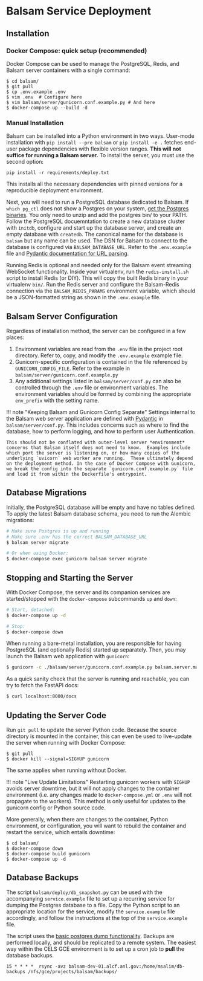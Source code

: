 # Balsam Service Deployment

## Installation

### Docker Compose: quick setup (recommended)
Docker Compose can be used to manage the PostgreSQL,  Redis, and Balsam server containers with a single command:

```console
$ cd balsam/
$ git pull
$ cp .env.example .env
$ vim .env  # Configure here
$ vim balsam/server/gunicorn.conf.example.py # And here
$ docker-compose up --build -d
```

### Manual Installation
Balsam can be installed into a Python environment in two ways. 
User-mode installation with `pip install --pre balsam` or `pip install -e .` fetches
end-user package dependencies with flexible version ranges.  **This will not suffice for running a Balsam server.**
To install the server, you must use the second option:

```console
pip install -r requirements/deploy.txt
```

This installs all the necessary dependencies with pinned versions for a reproducible deployment environment.

Next, you will need to run a PostgreSQL database dedicated to Balsam.  If `which pg_ctl`  does not show a Postgres on your system, [get the Postgres binaries](https://www.enterprisedb.com/download-postgresql-binaries).
You only need to unzip and add the postgres bin/ to your PATH.
Follow the PostgreSQL docuemntation to create a new database cluster with `initdb`, configure and start up the database server, and create an empty database with `createdb`.
The canonical name for the database is `balsam` but any name can be used. The DSN for Balsam to connect to the database is configured via `BALSAM_DATABASE_URL`. Refer to the
`.env.example` file and [Pydantic documentation for URL parsing](https://pydantic-docs.helpmanual.io/usage/types/#urls).

Running Redis is optional and needed only for the Balsam event streaming WebSocket functionality.  Inside your virtualenv, run the `redis-install.sh` script to install Redis (or DIY). This will copy the built Redis binary in your virtualenv `bin/`. Run the Redis server and configure the Balsam-Redis connection via the `BALSAM_REDIS_PARAMS` environment variable, which should be a JSON-formatted string as shown in the `.env.example` file.

## Balsam Server Configuration

Regardless of installation method, the server can be configured in a few places:

1. Environment variables are read from the `.env` file in the project root directory. Refer to, copy, and modify the `.env.example` example file.
2. Gunicorn-specific configuration is contained in the file referenced by `GUNICORN_CONFIG_FILE`.  Refer to the example in `balsam/server/gunicorn.conf.example.py`
3. Any additional settings listed in `balsam/server/conf.py` can also be controlled through the `.env` file or environment variables. The environment variables should be formed by combining the appropriate `env_prefix` with the setting name.

!!! note "Keeping Balsam and Gunicorn Config Separate"
    Settings internal to the Balsam web server application are defined with [Pydantic](https://pydantic-docs.helpmanual.io/usage/settings/)
    in `balsam/server/conf.py`.  This includes concerns such as where to find the database, how to perform logging, and how to perform user Authentication.

    This should not be conflated with outer-level server *environment* concerns that Balsam itself does not need to know.  Examples include which port the server is listening on, or how many copies of the underlying `uvicorn` web worker are running.  These ultimately depend on the deployment method. In the case of Docker Compose with Gunicorn, we break the config into the separate `gunicorn.conf.example.py` file and load it from within the Dockerfile's entrypoint.

## Database Migrations

Initially, the PostgreSQL database will be empty and have no tables defined.  To apply the latest Balsam database schema, you need to run the Alembic migrations:

```bash
# Make sure Postgres is up and running
# Make sure .env has the correct BALSAM_DATABASE_URL
$ balsam server migrate

# Or when using Docker:
$ docker-compose exec gunicorn balsam server migrate
```

## Stopping and Starting the Server

With Docker Compose, the server and its companion services are started/stopped with the  `docker-compose` subcommands `up` and `down`:

```bash
# Start, detached:
$ docker-compose up -d

# Stop:
$ docker-compose down
```

When running a bare-metal installation, you are responsible for having PostgreSQL (and optionally Redis) started up separately. Then, you may launch the Balsam web application with `gunicorn`:

```bash
$ gunicorn -c ./balsam/server/gunicorn.conf.example.py balsam.server.main:app
```

As a quick sanity check that the server is running and reachable, you can try to fetch the FastAPI docs:

```bash
$ curl localhost:8000/docs
```

## Updating the Server Code
Run `git pull` to update the server Python code. Because the source directory is mounted in the container, this can even be used to live-update the server when running with Docker Compose:

```console
$ git pull
$ docker kill --signal=SIGHUP gunicorn
```

The same applies when running without Docker.

!!! note "Live Update Limitations"
    Restarting gunicorn workers with `SIGHUP` avoids server downtime, but it will not apply changes to the container environment (i.e. any changes made to `docker-compose.yml` or `.env` will not propagate to the workers).  This method is only useful for updates to the gunicorn config or Python source code.

More generally, when there are changes to the container, Python environment, or configuration, you will want to rebuild the container and restart the service, which entails downtime:

```console
$ cd balsam/
$ docker-compose down
$ docker-compose build gunicorn
$ docker-compose up -d
```

## Database Backups

The script `balsam/deploy/db_snapshot.py` can be used with the accompanying
`service.example` file to set up a recurring service for dumping the Postgres
database to a file.  Copy the Python script to an appropriate location for the service,
modify the `service.example` file accordingly, and follow the instructions at the top of the
`service.example` file. 

The script uses the [basic postgres dump
functionality](https://www.postgresql.org/docs/9.1/backup-dump.html).  Backups
are performed locally, and should be replicated to a remote system.  The easiest
way within the CELS GCE environment is to set up a cron job to **pull** the database
backups.

```
15 * * * *  rsync -avz balsam-dev-01.alcf.anl.gov:/home/msalim/db-backups /nfs/gce/projects/balsam/backups/
```